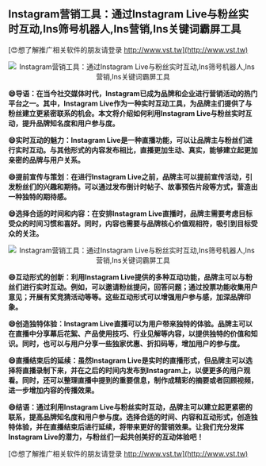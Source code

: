 ## **Instagram营销工具：通过Instagram Live与粉丝实时互动,Ins筛号机器人,Ins营销,Ins关键词霸屏工具**

[😍想了解推广相关软件的朋友请登录 http://www.vst.tw](http://www.vst.tw)

 <center><img src="https://vst.tw/MP4/tuiguang/png/2.png" alt="Instagram营销工具：通过Instagram Live与粉丝实时互动,Ins筛号机器人,Ins营销,Ins关键词霸屏工具"></center>

**😄导语：在当今社交媒体时代，Instagram已成为品牌和企业进行营销活动的热门平台之一。其中，Instagram Live作为一种实时互动工具，为品牌主们提供了与粉丝建立更紧密联系的机会。本文将介绍如何利用Instagram Live与粉丝实时互动，提升品牌知名度和用户参与度。**

**😄实时互动的魅力：Instagram Live是一种直播功能，可以让品牌主与粉丝们进行实时互动。与其他形式的内容发布相比，直播更加生动、真实，能够建立起更加亲密的品牌与用户关系。**

**😄提前宣传与策划：在进行Instagram Live之前，品牌主可以提前宣传活动，引发粉丝们的兴趣和期待。可以通过发布倒计时帖子、故事预告片段等方式，营造出一种独特的期待感。**

**😄选择合适的时间和内容：在安排Instagram Live直播时，品牌主需要考虑目标受众的时间习惯和喜好。同时，内容也需要与品牌核心价值观相符，吸引到目标受众的关注。**

 <center><img src="https://vst.tw/MP4/tuiguang/png/8.png" alt="Instagram营销工具：通过Instagram Live与粉丝实时互动,Ins筛号机器人,Ins营销,Ins关键词霸屏工具"></center>

**😄互动形式的创新：利用Instagram Live提供的多种互动功能，品牌主可以与粉丝们进行实时互动。例如，可以邀请粉丝提问，回答问题；通过投票功能收集用户意见；开展有奖竞猜活动等等。这些互动形式可以增强用户参与感，加深品牌印象。**

**😄创造独特体验：Instagram Live直播可以为用户带来独特的体验。品牌主可以在直播中分享幕后花絮、产品使用技巧、行业见解等内容，以提供独特的价值和知识。同时，也可以与用户分享一些独家优惠、折扣码等，增加用户的参与度。**

**😄直播结束后的延续：虽然Instagram Live是实时的直播形式，但品牌主可以选择将直播录制下来，并在之后的时间内发布到Instagram上，以便更多的用户观看。同时，还可以整理直播中提到的重要信息，制作成精彩的摘要或者回顾视频，进一步增加内容的传播效果。**

**😄结语：通过利用Instagram Live与粉丝实时互动，品牌主可以建立起更紧密的联系，提高品牌知名度和用户参与度。选择合适的时间、内容和互动形式，创造独特体验，并在直播结束后进行延续，将带来更好的营销效果。让我们充分发挥Instagram Live的潜力，与粉丝们一起共创美好的互动体验吧！**

[😍想了解推广相关软件的朋友请登录 http://www.vst.tw](http://www.vst.tw)



